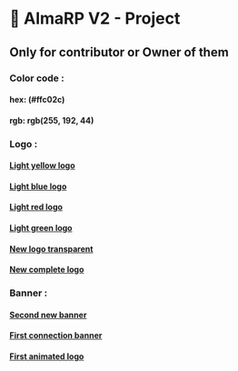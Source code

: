 # 🐲 AlmaRP V2 - Project
## Only for contributor or Owner of them

### Color code :
#### hex: (#ffc02c)
#### rgb: rgb(255, 192, 44)

### Logo :
#### [Light yellow logo](https://cdn.discordapp.com/attachments/869358996862144572/909171461133045810/8250909609248686083.png)
#### [Light blue logo](https://cdn.discordapp.com/attachments/869358996862144572/909171461908996106/8250909609248686082.png)
#### [Light red logo](https://cdn.discordapp.com/attachments/869358996862144572/909171462668189766/8250909609248686081.png)
#### [Light green logo](https://cdn.discordapp.com/attachments/869358996862144572/909171463825805342/825090960924868608.png)
#### [New logo transparent](https://cdn.discordapp.com/attachments/869358996862144572/909171462546546698/TRANSPARENT.png)
#### [New complete logo](https://cdn.discordapp.com/attachments/869358996862144572/909171485258711160/ezgif.com-gif-maker29.png)

### Banner :
#### [Second new banner](https://cdn.discordapp.com/attachments/869358996862144572/909171568511443057/ALMA_BANNIERE_GIF.gif)
#### [First connection banner](https://cdn.discordapp.com/attachments/869358996862144572/909171652791787540/Precomp._4_1.gif)
#### [First animated logo](https://cdn.discordapp.com/attachments/869358996862144572/909171507324944444/Composition_1_67.gif)
